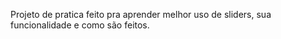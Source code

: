 Projeto de pratica feito pra aprender melhor uso de sliders, sua funcionalidade e como são feitos. 
